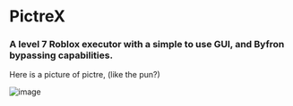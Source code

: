 # PictreX
### A level 7 Roblox executor with a simple to use GUI, and Byfron bypassing capabilities.
Here is a picture of pictre, (like the pun?)

![image](https://github.com/pictrex/pictrexclient/assets/171452712/808f77a3-75c9-463b-96a1-d77f736cced4)

